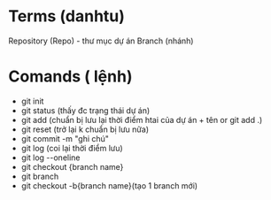 # Terms (danhtu)

Repository (Repo) - thư mục dự án 
Branch (nhánh)

# Comands ( lệnh)

- git init 
- git status  (thấy đc trạng thái dự án)
- git add (chuẩn bị lưu lại thời điểm htai của dự án + tên or git add .)
- git reset (trở lại k chuẩn bị lưu nữa)
- git commit -m "ghi chú"
- git log (coi lại thời điểm lưu)
- git log --oneline 
- git checkout {branch name}
- git branch
- git checkout -b{branch name}(tạo 1 branch mới)